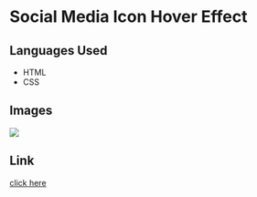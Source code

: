 <h1> Social Media Icon Hover Effect </h1>
<h2> Languages Used </h2>
<ul>
  <li>HTML</li>
  <li>CSS</li>
</ul>
<h2> Images </h2>
<img src="./images/" />
<h2>Link</h2>
<a href="">click here</a>
